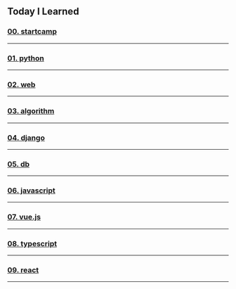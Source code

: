 ## Today I Learned



### [00. startcamp](00_startcamp)

---

### [01. python](01_python)

---

### [02. web](02_web)

---

### [03. algorithm](03_algorithm)

---

### [04. django](04_django)

---

### [05. db](05_db)

---

### [06. javascript](06_javascript)

---

### [07. vue.js](07_vue.js)

---

### [08. typescript](08_typescript)

---

### [09. react](09_react)

---

